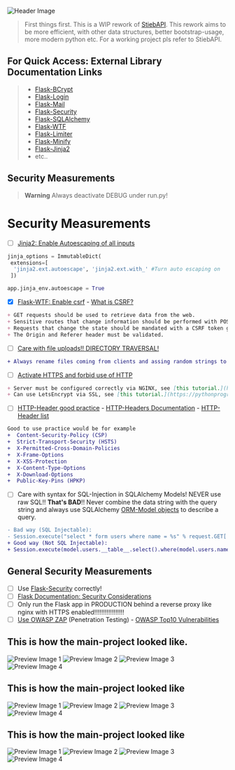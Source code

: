 ![Header Image][header]
> First things first. This is a WIP rework of [StiebAPI][stiebapi]. This rework aims to be more efficient, with other data structures, better bootstrap-usage, more modern python etc. For a working project pls refer to StiebAPI.

## For Quick Access: External Library Documentation Links

> - [Flask-BCrypt][flaskbcrypt_docs]
> - [Flask-Login][flasklogin_docs]
> - [Flask-Mail][flaskmail_docs]
> - [Flask-Security][flasksecurity_docs]
> - [Flask-SQLAlchemy][sqlalchemy_docs]
> - [Flask-WTF][flaskwtf_docs]
> - [Flask-Limiter][flasklimiter_docs]
> - [Flask-Minify][flaskminify_docs]
> - [Flask-Jinja2][jinja2_docs]
> - etc..

## Security Measurements

> __Warning__ Always deactivate DEBUG under run.py!
# Security Measurements

- [ ] [Jinja2: Enable Autoescaping of all inputs](https://jinja.palletsprojects.com/en/3.1.x/api/)

```python
jinja_options = ImmutableDict(
 extensions=[
  'jinja2.ext.autoescape', 'jinja2.ext.with_' #Turn auto escaping on
 ])

app.jinja_env.autoescape = True 
```

- [X] [Flask-WTF: Enable csrf](https://flask-wtf.readthedocs.io/en/0.15.x/csrf/) - [What is CSRF?](https://www.synopsys.com/glossary/what-is-csrf.html)

```markdown
+ GET requests should be used to retrieve data from the web.
+ Sensitive routes that change information should be performed with POST requests in the proper form submission.
+ Requests that change the state should be mandated with a CSRF token generated by the server and sent to the user’s browser.
+ The Origin and Referer header must be validated.
```

- [ ] [Care with file uploads!! DIRECTORY TRAVERSAL!](https://flask.palletsprojects.com/en/1.0.x/patterns/fileuploads/)

```diff
+ Always rename files coming from clients and assing random strings to it filenames, STRICT POLICY!!!!
```

- [ ] [Activate HTTPS and forbid use of HTTP](https://www.youtube.com/watch?v=Gdys9qPjuKs)
```markdown
+ Server must be configured correctly via NGINX, see [this tutorial.](http://nginx.org/en/docs/http/configuring_https_servers.html)
+ Can use LetsEncrypt via SSL, see [this tutorial.](https://pythonprogramming.net/ssl-https-letsencrypt-flask-tutorial/)
```
- [ ] [HTTP-Header good practice](https://stackoverflow.com/questions/60566143/what-is-the-best-practice-for-changing-headers-in-a-flask-request) - [HTTP-Headers Documentation](https://developer.mozilla.org/en-US/docs/Web/HTTP/Headers?retiredLocale=de) - [HTTP-Header list](https://en.wikipedia.org/wiki/List_of_HTTP_header_fields)

```diff
Good to use practice would be for example
+  Content-Security-Policy (CSP)
+  Strict-Transport-Security (HSTS)        
+  X-Permitted-Cross-Domain-Policies
+  X-Frame-Options
+  X-XSS-Protection
+  X-Content-Type-Options
+  X-Download-Options
+  Public-Key-Pins (HPKP)
```

- [ ] Care with syntax for SQL-Injection in SQLAlchemy Models! NEVER use raw SQL!! **That's BAD**!! Never combine the data string with the query string and always use SQLAlchemy [ORM-Model objects](https://docs.sqlalchemy.org/en/20/orm/) to describe a query.

```diff
- Bad way (SQL Injectable):
- Session.execute("select * form users where name = %s" % request.GET['name'])
+ Good way (Not SQL Injectable):
+ Session.execute(model.users.__table__.select().where(model.users.name == request.GET['name']))
```

## General Security Measurements

- [ ] Use [Flask-Security](https://pythonhosted.org/Flask-Security/) correctly!
- [ ] [Flask Documentation: Security Considerations](https://flask.palletsprojects.com/en/2.2.x/security/)
- [ ] Only run the Flask app in PRODUCTION behind a reverse proxy like nginx with HTTPS enabled!!!!!!!!!!!!!!!!!
- [ ] [Use OWASP ZAP](https://www.zaproxy.org/) (Penetration Testing) - [OWASP Top10 Vulnerabilities](https://owasp.org/Top10/)

## This is how the main-project looked like.
![Preview Image 1][previmg1]
![Preview Image 2][previmg2]
![Preview Image 3][previmg3]
![Preview Image 4][previmg4]

## This is how the main-project looked like
![Preview Image 1][previmg1]
![Preview Image 2][previmg2]
![Preview Image 3][previmg3]
![Preview Image 4][previmg4]

## This is how the main-project looked like
![Preview Image 1][previmg1]
![Preview Image 2][previmg2]
![Preview Image 3][previmg3]
![Preview Image 4][previmg4]

[//]: # (General Link References)
[header]: development/scrnshots/readme_header.png
[stiebapi]: https://github.com/JulianStiebler/PythonFlask_StiebAPI

[//]: # (Relative Project Link References)
[previmg1]: development/scrnshots/preview1.png
[previmg2]: development/scrnshots/preview2.png
[previmg3]: development/scrnshots/loginform_raw.png
[previmg4]: development/scrnshots/register_raw.png

[//]: # (General Documentation Link References)
[flask_docs_security]: https://flask.palletsprojects.com/en/2.2.x/security/
[jinja2_docs]: https://jinja.palletsprojects.com/en/3.1.x/api/
[flaskwtf_docs]: https://flask-wtf.readthedocs.io/en/0.15.x/csrf/
[sqlalchemy_docs]: https://docs.sqlalchemy.org/en/20/
[sqlalchemy_orm]: https://docs.sqlalchemy.org/en/20/orm/
[flasksecurity_docs]: https://pythonhosted.org/Flask-Security/
[http_headers_list]: https://en.wikipedia.org/wiki/List_of_HTTP_header_fields
[http_headers_docs]: https://developer.mozilla.org/en-US/docs/Web/HTTP/Headers
[http_headers_howto]: https://stackoverflow.com/questions/60566143/what-is-the-best-practice-for-changing-headers-in-a-flask-request
[flasklogin_docs]: https://flask-login.readthedocs.io/en/latest/
[flasklimiter_docs]: https://flask-limiter.readthedocs.io/en/stable/
[flaskmigrate_docs]: https://flask-migrate.readthedocs.io/en/latest/
[flaskminify_docs]: https://pypi.org/project/Flask-Minify/
[flaskbcrypt_docs]: https://flask-bcrypt.readthedocs.io/en/1.0.1/
[flaskmail_docs]: https://pythonhosted.org/Flask-Mail/
[flasksecurity_docs]: https://pythonhosted.org/Flask-Security/

[//]: # (Vulnerabilities)
[csrf_explanation]: https://www.synopsys.com/glossary/what-is-csrf.html
[file_uploads]: https://flask.palletsprojects.com/en/1.0.x/patterns/fileuploads/
[top10_vulns]: https://owasp.org/Top10/

[//]: # (Shield Icons)
[shield_critical]: https://img.shields.io/badge/-CRITICAL-critical
[shield_info]: https://img.shields.io/badge/-INFO-informational
[shield_success]: https://img.shields.io/badge/-SUCCESS-success
[shield_important]: https://img.shields.io/badge/-IMPORTANT-yellow
[shield_general]: https://img.shields.io/badge/docs-general-green?logo=appveyor&style=plastic
[shields_dev]: https://img.shields.io/badge/docs-development-green?logo=appveyor&style=plastic
